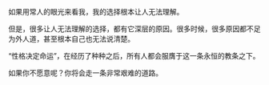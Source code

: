 如果用常人的眼光来看我，我的选择根本让人无法理解。

但是，很多让人无法理解的选择，都有它深层的原因。很多时候，很多原因都不足为外人道，甚至根本自己也无法说清楚。

“性格决定命运”，在经历了种种之后，所有人都会服膺于这一条永恒的教条之下。

如果你不愿意呢？你将会走一条非常艰难的道路。
